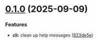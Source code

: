 # [0.1.0](https://github.com/juli3nk/simplelogin-cli/compare/v0.0.0...v0.1.0) (2025-09-09)


### Features

* **cli:** clean up help messages ([823de5e](https://github.com/juli3nk/simplelogin-cli/commit/823de5ebf58f5b9d1ef79b2b32dcfa4e3c26c189))
